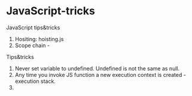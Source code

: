 # JavaScript-tricks
JavaScript tips&amp;tricks

1. Hositing: hoisting.js
2. Scope chain - 

Tips&tricks
1. Never set variable to undefined. Undefined is not the same as null.
2. Any time you invoke JS function a new execution context is created - execution stack.
3.
